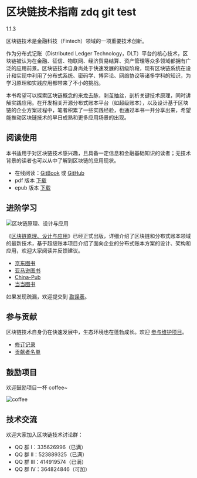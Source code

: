 # 区块链技术指南  zdq git test
1.1.3

区块链技术是金融科技（Fintech）领域的一项重要技术创新。

作为分布式记账（Distributed Ledger Technology，DLT）平台的核心技术，区块链被认为在金融、征信、物联网、经济贸易结算、资产管理等众多领域都拥有广泛的应用前景。区块链技术自身尚处于快速发展的初级阶段，现有区块链系统在设计和实现中利用了分布式系统、密码学、博弈论、网络协议等诸多学科的知识，为学习原理和实践应用都带来了不小的挑战。

本书希望可以探索区块链概念的来龙去脉，剥茧抽丝，剖析关键技术原理，同时讲解实践应用。在开发相关开源分布式账本平台（如超级账本），以及设计基于区块链的企业方案过程中，笔者积累了一些实践经验，也通过本书一并分享出来，希望能推动区块链技术的早日成熟和更多应用场景的出现。

## 阅读使用
本书适用于对区块链技术感兴趣，且具备一定信息和金融基础知识的读者；无技术背景的读者也可以从中了解到区块链的应用现状。

* 在线阅读：[GitBook](https://www.gitbook.com/book/yeasy/blockchain_guide) 或 [GitHub](https://github.com/yeasy/blockchain_guide/blob/master/SUMMARY.md)
* pdf 版本 [下载](https://www.gitbook.com/download/pdf/book/yeasy/blockchain_guide)
* epub 版本 [下载](https://www.gitbook.com/download/epub/book/yeasy/blockchain_guide)

## 进阶学习
![区块链原理、设计与应用](_images/blockchain_book.png)

《[区块链原理、设计与应用](https://item.jd.com/12159265.html)》已经正式出版，详细介绍了区块链和分布式账本领域的最新技术，基于超级账本项目介绍了面向企业的分布式账本方案的设计、架构和应用，欢迎大家阅读并反馈建议。

* [京东图书](https://item.jd.com/12159265.html)
* [亚马逊图书](https://www.amazon.cn/%E5%8C%BA%E5%9D%97%E9%93%BE%E5%8E%9F%E7%90%86-%E8%AE%BE%E8%AE%A1%E4%B8%8E%E5%BA%94%E7%94%A8-%E6%9D%A8%E4%BF%9D%E5%8D%8E/dp/B0757CWZ6K/)
* [China-Pub](http://product.china-pub.com/6479750)
* [当当图书](http://product.dangdang.com/25159352.html)

如果发现疏漏，欢迎提交到 [勘误表](https://github.com/yeasy/blockchain_guide/wiki/%E3%80%8A%E5%8C%BA%E5%9D%97%E9%93%BE%E5%8E%9F%E7%90%86%E3%80%81%E8%AE%BE%E8%AE%A1%E4%B8%8E%E5%BA%94%E7%94%A8%E3%80%8B%E5%8B%98%E8%AF%AF%E8%A1%A8)。

## 参与贡献
区块链技术自身仍在快速发展中，生态环境也在蓬勃成长。欢迎 [参与维护项目](contribute.md)。

* [修订记录](revision.md)
* [贡献者名单](https://github.com/yeasy/blockchain_guide/graphs/contributors)

## 鼓励项目

欢迎鼓励项目一杯 coffee~

![coffee](_images/coffee.jpeg)

## 技术交流

欢迎大家加入区块链技术讨论群：

* QQ 群   I：335626996（已满）
* QQ 群  II：523889325（已满）
* QQ 群 III：414919574（已满）
* QQ 群  IV：364824846（可加）
